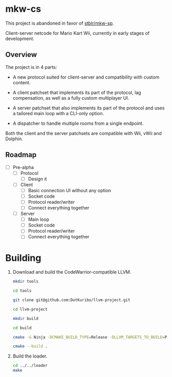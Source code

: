 # mkw-cs

This project is abandoned in favor of [stblr/mkw-sp](https://github.com/stblr/mkw-sp).

Client-server netcode for Mario Kart Wii, currently in early stages of development.

## Overview

The project is in 4 parts:

- A new protocol suited for client-server and compatibility with custom content.

- A client patchset that implements its part of the protocol, lag compensation, as well as a fully
  custom multiplayer UI.

- A server patchset that also implements its part of the protocol and uses a tailored main loop with
  a CLI-only option.

- A dispatcher to handle multiple rooms from a single endpoint.

Both the client and the server patchsets are compatible with Wii, vWii and Dolphin.

## Roadmap

- [ ] Pre-alpha
  - [ ] Protocol
    - [ ] Design it
  - [ ] Client
    - [ ] Basic connection UI without any option
    - [ ] Socket code
    - [ ] Protocol reader/writer
    - [ ] Connect everything together
  - [ ] Server
    - [ ] Main loop
    - [ ] Socket code
    - [ ] Protocol reader/writer
    - [ ] Connect everything together

# Building

1. Download and build the CodeWarrior-compatible LLVM.

   ```bash
   mkdir tools

   cd tools

   git clone git@github.com:DotKuribo/llvm-project.git

   cd llvm-project

   mkdir build

   cd build

   cmake -G Ninja -DCMAKE_BUILD_TYPE=Release -DLLVM_TARGETS_TO_BUILD=PowerPC -DLLVM_ENABLE_PROJECTS=clang ../llvm

   cmake --build .
   ```

2. Build the loader.

   ```bash
   cd ../../loader
   make
   ```
